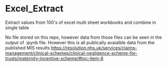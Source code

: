 # Excel_Extract
Extract values from 100's of excel multi sheet workbooks and combine in single table

No file stored on this repo, however data from those files can be seen in the output of .ipynb file. However this is all publically avaialble data from the published MIS results https://resolution.nhs.uk/services/claims-management/clinical-schemes/clinical-negligence-scheme-for-trusts/maternity-incentive-scheme/#toc-item-8 

